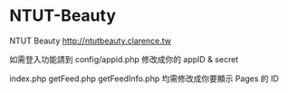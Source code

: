 NTUT-Beauty
===========

NTUT Beauty http://ntutbeauty.clarence.tw

如需登入功能請到 config/appid.php 修改成你的 appID & secret

index.php getFeed.php getFeedInfo.php 均需修改成你要顯示 Pages 的 ID
